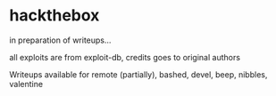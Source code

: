 # hackthebox
in preparation of writeups...

all exploits are from exploit-db, credits goes to original authors

Writeups available for remote (partially), bashed, devel, beep, nibbles, valentine

